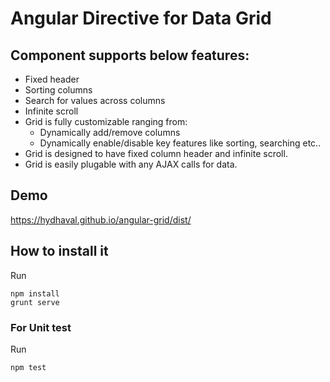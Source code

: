 # Angular Directive for Data Grid

## Component supports below features:
* Fixed header
* Sorting columns
* Search for values across columns
* Infinite scroll
* Grid is fully customizable ranging from:
  * Dynamically add/remove columns
  * Dynamically enable/disable key features like sorting, searching etc..
* Grid is designed to have fixed column header and infinite scroll.
* Grid is easily plugable with any AJAX calls for data.


## Demo
https://hydhaval.github.io/angular-grid/dist/


## How to install it

Run
```
npm install
grunt serve
```

### For Unit test

Run
```
npm test
```



